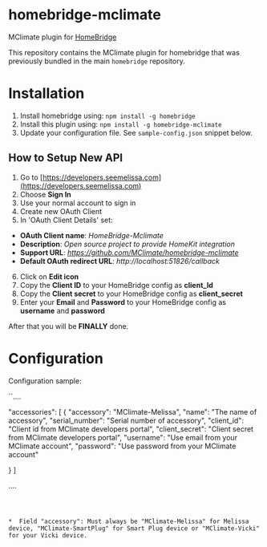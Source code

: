 # homebridge-mclimate

MClimate plugin for [HomeBridge](https://github.com/nfarina/homebridge)

This repository contains the MClimate plugin for homebridge that was previously bundled in the main `homebridge` repository.

# Installation

1. Install homebridge using: `npm install -g homebridge`
2. Install this plugin using: `npm install -g homebridge-mclimate`
3. Update your configuration file. See `sample-config.json` snippet below.



## How to Setup New API

1. Go to [https://developers.seemelissa.com](https://developers.seemelissa.com)
2. Choose **Sign In**
3. Use your normal account to sign in
4. Create new OAuth Client
5. In 'OAuth Client Details' set:
* **OAuth Client name**: _HomeBridge-Mclimate_
* **Description**: _Open source project to provide HomeKit integration_
* **Support URL**: _https://github.com/MClimate/homebridge-mclimate_
* **Default OAuth redirect URL**:  _http://localhost:51826/callback_

6. Click on **Edit icon**
7. Copy the **Client ID** to your HomeBridge config as **client_Id** 
8. Copy the **Client secret** to your HomeBridge config as **client_secret**
9. Enter your **Email** and **Password** to your HomeBridge config as **username** and **password**

After that you will be **FINALLY** done. 

# Configuration

Configuration sample:

``....

"accessories": [
{
"accessory": "MClimate-Melissa",
"name": "The name of accessory",
"serial_number": "Serial number of accessory",
"client_id": "Client id from MClimate developers portal",
"client_secret": "Client secret from MClimate developers portal",
"username": "Use email from your MClimate account",
"password": "Use password from your MClimate account"

}
]

....
```



*  Field "accessory": Must always be "MClimate-Melissa" for Melissa device, "MClimate-SmartPlug" for Smart Plug device or "MClimate-Vicki" for your Vicki device.

